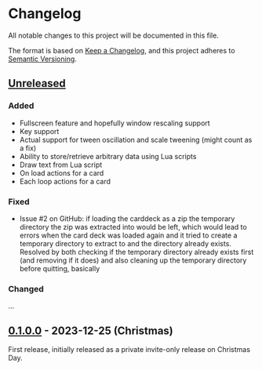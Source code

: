 # Changelog

All notable changes to this project will be documented in this file.

The format is based on [Keep a Changelog](https://keepachangelog.com/en/1.0.0/),
and this project adheres to [Semantic Versioning](https://semver.org/spec/v2.0.0.html).

## [Unreleased]

### Added

  * Fullscreen feature and hopefully window rescaling support
  * Key support
  * Actual support for tween oscillation and scale tweening (might count as a fix)
  * Ability to store/retrieve arbitrary data using Lua scripts
  * Draw text from Lua script
  * On load actions for a card
  * Each loop actions for a card

### Fixed

  * Issue #2 on GitHub: if loading the carddeck as a zip the temporary directory the zip
    was extracted into would be left, which would lead to errors when the card deck was
    loaded again and it tried to create a temporary directory to extract to and the
    directory already exists. Resolved by both checking if the temporary directory already
    exists first (and removing if it does) and also cleaning up the temporary directory
    before quitting, basically

### Changed

...

## [0.1.0.0] - 2023-12-25 (Christmas)

First release, initially released as a private invite-only release on Christmas Day.

[unreleased]: https://github.com/someodd/haskellcard/compare/v0.1.0.0...HEAD
[0.1.0.0]: https://github.com/someodd/haskellcard/release/v0.1.0.0
